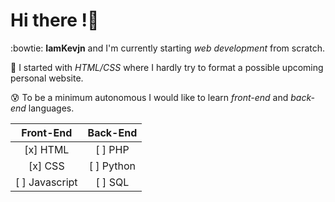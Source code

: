 # Hi there !👋<br/>
:bowtie: **IamKevjn** and I'm currently starting _web development_ from scratch.

:book: I started with _HTML/CSS_ where I hardly try to format a possible upcoming personal website.

:cold_sweat: To be a minimum autonomous I would like to learn *front-end* and *back-end* languages.

|Front-End      |Back-End     |
|:-------------:|:-----------:|
|[x] HTML       | [ ] PHP     |
|[x] CSS        | [ ] Python  |
|[ ] Javascript | [ ] SQL     |
